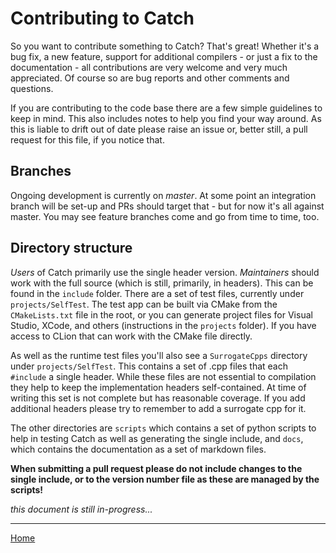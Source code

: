 # Contributing to Catch

So you want to contribute something to Catch? That's great! Whether it's a bug fix, a new feature, support for 
additional compilers - or just a fix to the documentation - all contributions are very welcome and very much appreciated. 
Of course so are bug reports and other comments and questions.

If you are contributing to the code base there are a few simple guidelines to keep in mind. This also includes notes to
help you find your way around. As this is liable to drift out of date please raise an issue or, better still, a pull
request for this file, if you notice that.

## Branches

Ongoing development is currently on _master_. At some point an integration branch will be set-up and PRs should target
 that - but for now it's all against master. You may see feature branches come and go from time to time, too.

## Directory structure

_Users_ of Catch primarily use the single header version. _Maintainers_ should work with the full source (which is still, 
primarily, in headers). This can be found in the `include` folder. There are a set of test files, currently under
`projects/SelfTest`. The test app can be built via CMake from the `CMakeLists.txt` file in the root, or you can generate
project files for Visual Studio, XCode, and others (instructions in the `projects` folder). If you have access to CLion
that can work with the CMake file directly.

As well as the runtime test files you'll also see a `SurrogateCpps` directory under `projects/SelfTest`.
This contains a set of .cpp files that each `#include` a single header.
While these files are not essential to compilation they help to keep the implementation headers self-contained.
At time of writing this set is not complete but has reasonable coverage.
If you add additional headers please try to remember to add a surrogate cpp for it.

The other directories are `scripts` which contains a set of python scripts to help in testing Catch as well as
generating the single include, and `docs`, which contains the documentation as a set of markdown files.

__When submitting a pull request please do not include changes to the single include, or to the version number file
as these are managed by the scripts!__


 *this document is still in-progress...*

---

[Home](Readme.md)